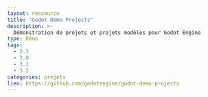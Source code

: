 ```yaml
---
layout: ressource
title: "Godot Demo Projects"
description: >-
  Démonstration de projets et projets modèles pour Godot Engine
type: Démo
tags:
  - 2.1
  - 3.0
  - 3.1
  - 3.2
categories: projets
lien: https://github.com/godotengine/godot-demo-projects
---
```


